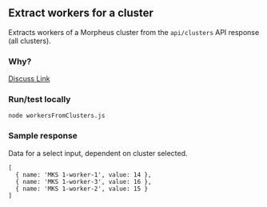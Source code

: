 ## Extract workers for a cluster

Extracts workers of a Morpheus cluster from the `api/clusters` API response (all clusters). 

### Why?

[Discuss Link](https://discuss.morpheusdata.com/t/option-lists-rest-apis-pass-dynamic-parameter-in-source-url/1186)

### Run/test locally

```node
node workersFromClusters.js
```

### Sample response

Data for a select input, dependent on cluster selected.

```
[
  { name: 'MKS 1-worker-1', value: 14 },
  { name: 'MKS 1-worker-3', value: 16 },
  { name: 'MKS 1-worker-2', value: 15 }
]

```